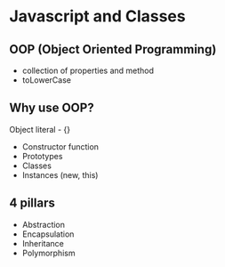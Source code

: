 # Javascript and Classes

## OOP (Object Oriented Programming)
- collection of properties and method
- toLowerCase

## Why use OOP?
Object literal - {}

- Constructor function
- Prototypes
- Classes
- Instances (new, this)


## 4 pillars
- Abstraction
- Encapsulation
- Inheritance
- Polymorphism